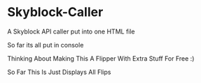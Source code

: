 # Skyblock-Caller

A Skyblock API caller put into one HTML file

So far its all put in console

Thinking About Making This A Flipper With Extra Stuff For Free :)

So Far This Is Just Displays All Flips
